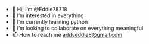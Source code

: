 - 👋 Hi, I’m @Eddie78718
- 👀 I’m interested in everything
- 🌱 I’m currently learning python
- 💞️ I’m looking to collaborate on everything meaningful
- 📫 How to reach me addyeddie8@gmail.com

<!---
Eddie78718/Eddie78718 is a ✨ special ✨ repository because its `README.md` (this file) appears on your GitHub profile.
You can click the Preview link to take a look at your changes.
--->
